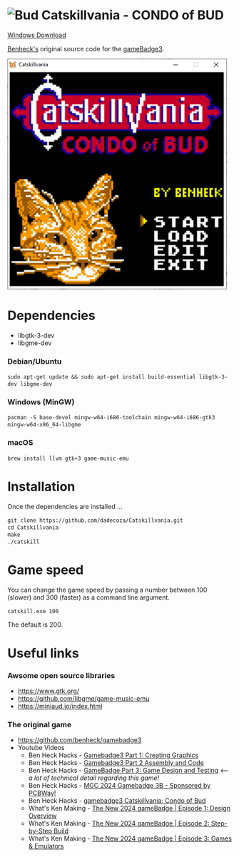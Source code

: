 # <img src="https://raw.githubusercontent.com/dadecoza/Catskillvania/main/UI/Catskillvania.ico" alt="Bud" height="28px" /> Catskillvania - CONDO of BUD

 [Windows Download](https://github.com/dadecoza/Catskillvania/releases/download/eighth/catskill_win64_202404153.zip)

 [Benheck's](https://github.com/benheck) original source code for the [gameBadge3](https://github.com/benheck/gamebadge3).

![Game](https://github.com/dadecoza/Catskillvania/blob/main/UI/Screenshot.png?raw=true)

# Dependencies
* libgtk-3-dev
* libgme-dev

### Debian/Ubuntu
```
sudo apt-get update && sudo apt-get install build-essential libgtk-3-dev libgme-dev
```

### Windows (MinGW)
```
pacman -S base-devel mingw-w64-i686-toolchain mingw-w64-i686-gtk3 mingw-w64-x86_64-libgme
```

### macOS
```
brew install llvm gtk+3 game-music-emu
```

# Installation
Once the dependencies are installed ...
```
git clone https://github.com/dadecoza/Catskillvania.git
cd Catskillvania
make
./catskill
```

# Game speed
You can change the game speed by passing a number between 100 (slower) and 300 (faster) as a command line argument.
```
catskill.exe 100
```
The default is 200.

# Useful links
### Awsome open source libraries
* https://www.gtk.org/
* https://github.com/libgme/game-music-emu
* https://miniaud.io/index.html
### The original game
* https://github.com/benheck/gamebadge3
* Youtube Videos
  * Ben Heck Hacks - [Gamebadge3 Part 1: Creating Graphics](https://www.youtube.com/watch?v=43q2bR-B3sI)
  * Ben Heck Hacks - [Gamebadge3 Part 2 Assembly and Code](https://www.youtube.com/watch?v=VSEMkjyJ5Pk)
  * Ben Heck Hacks - [GameBadge Part 3: Game Design and Testing](https://www.youtube.com/watch?v=T-2CkQOANOM) <-- *a lot of technical detail regarding this game!*
  * Ben Heck Hacks - [MGC 2024 Gamebadge 3B - Sponsored by PCBWay!](https://www.youtube.com/watch?v=4nOpY00oYIk)
  * Ben Heck Hacks - [gamebadge3 Catskillvania: Condo of Bud](https://www.youtube.com/shorts/jR1i1R3pn3c)
  * What's Ken Making - [The New 2024 gameBadge | Episode 1: Design Overview](https://www.youtube.com/watch?v=2F5WBwUce5I)
  * What's Ken Making - [The New 2024 gameBadge | Episode 2: Step-by-Step Build](https://www.youtube.com/watch?v=bGKaDP4sNoU)
  * What's Ken Making - [The New 2024 gameBadge | Episode 3: Games & Emulators](https://www.youtube.com/watch?v=j67-PjNnY_U)

